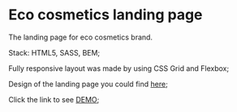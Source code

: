 # Eco cosmetics landing page

The landing page for eco cosmetics brand.

Stack: HTML5, SASS, BEM;

Fully responsive layout was made by using CSS Grid and Flexbox;

Design of the landing page you could find [here](https://www.figma.com/file/AoXZzkPgc40Ea1DG4zM3MM/brand_of_eco-cosmetics);

Click the link to see [DEMO](https://dellachaise.github.io/eco-cosmetics-landing/);
